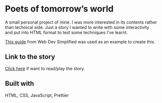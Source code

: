 # Poets of tomorrow’s world

A small personal project of mine. I was more interested in its contents rather than technical side. Just a story I wanted to write with some interactivity and put into HTML format to test some techniques I've learnt.

[This guide](https://www.youtube.com/watch?v=R1S_NhKkvGA&list=PLvHjogly_3JPuPbgzkBK6BmM5SJynzJb_&index=14) from Web Dev Simplified was used as an example to create this.

## Link to the story

[Click here](https://dimterion.github.io/Poets-of-tomorrows-world/) if want to read/play the story.

## Built with

HTML, CSS, JavaScript, Prettier

